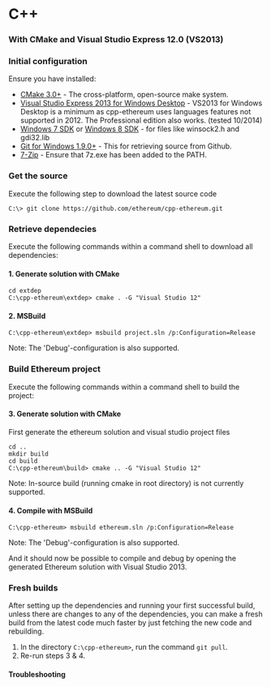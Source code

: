# C++

### With CMake and Visual Studio Express 12.0 (VS2013)

### Initial configuration

Ensure you have installed:
- [CMake 3.0+](http://www.cmake.org/download/) - The cross-platform, open-source make system.
- [Visual Studio Express 2013 for Windows Desktop](http://www.visualstudio.com/downloads/download-visual-studio-vs#d-express-windows-desktop) - VS2013 for Windows Desktop is a minimum as cpp-ethereum uses languages features not supported in 2012. The Professional edition also works. (tested 10/2014)
- [Windows 7 SDK](http://www.microsoft.com/en-us/download/details.aspx?id=8279) or [Windows 8 SDK](http://msdn.microsoft.com/en-us/windows/bg162891.aspx) - for files like winsock2.h and gdi32.lib
- [Git for Windows 1.9.0+](http://msysgit.github.io/) - This for retrieving source from Github.
- [7-Zip](http://www.7-zip.org/download.html) - Ensure that 7z.exe has been added to the PATH.

### Get the source
Execute the following step to download the latest source code
```
C:\> git clone https://github.com/ethereum/cpp-ethereum.git
```

### Retrieve dependecies
Execute the following commands within a command shell to download all dependencies:

#### 1. Generate solution with CMake
```
cd extdep
C:\cpp-ethereum\extdep> cmake . -G "Visual Studio 12"
```
#### 2. MSBuild
```
C:\cpp-ethereum\extdep> msbuild project.sln /p:Configuration=Release
```
Note: The 'Debug'-configuration is also supported.

### Build Ethereum project
Execute the following commands within a command shell to build the project:

#### 3. Generate solution with CMake
First generate the ethereum solution and visual studio project files
```
cd ..
mkdir build
cd build
C:\cpp-ethereum\build> cmake .. -G "Visual Studio 12"
```
Note: In-source build (running cmake in root directory) is not currently supported.
#### 4. Compile with MSBuild
```
C:\cpp-ethereum> msbuild ethereum.sln /p:Configuration=Release
```
Note: The 'Debug'-configuration is also supported.

And it should now be possible to compile and debug by opening the generated Ethereum solution with Visual Studio 2013.

### Fresh builds
After setting up the dependencies and running your first successful build, unless there are changes to any of the dependencies, you can make a fresh build from the latest code much faster by just fetching the new code and rebuilding. 

1. In the directory `C:\cpp-ethereum>`, run the command `git pull`.
2. Re-run steps 3 & 4.

#### Troubleshooting
